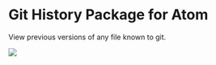 # Git History Package for Atom

View previous versions of any file known to git.

![](https://raw.githubusercontent.com/jakesankey/git-history/master/resources/screenshot.gif)
